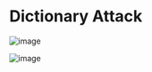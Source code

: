 <h1>Dictionary Attack</h1>

![image](https://github.com/user-attachments/assets/d5e4b65f-73a4-4911-9cba-e3bc961a3d94)

![image](https://github.com/user-attachments/assets/042f4ee6-9cb8-42c4-83b0-2ed768efeb45)
